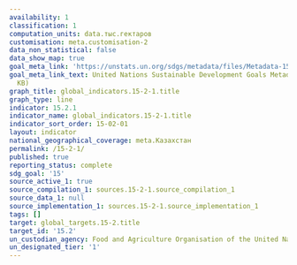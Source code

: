 ```yaml
---
availability: 1
classification: 1
computation_units: data.тыс.гектаров
customisation: meta.customisation-2
data_non_statistical: false
data_show_map: true
goal_meta_link: 'https://unstats.un.org/sdgs/metadata/files/Metadata-15-02-01.pdf '
goal_meta_link_text: United Nations Sustainable Development Goals Metadata (PDF 756
  KB)
graph_title: global_indicators.15-2-1.title
graph_type: line
indicator: 15.2.1
indicator_name: global_indicators.15-2-1.title
indicator_sort_order: 15-02-01
layout: indicator
national_geographical_coverage: meta.Казахстан
permalink: /15-2-1/
published: true
reporting_status: complete
sdg_goal: '15'
source_active_1: true
source_compilation_1: sources.15-2-1.source_compilation_1
source_data_1: null
source_implementation_1: sources.15-2-1.source_implementation_1
tags: []
target: global_targets.15-2.title
target_id: '15.2'
un_custodian_agency: Food and Agriculture Organisation of the United Nations (FAO)
un_designated_tier: '1'
---
```

